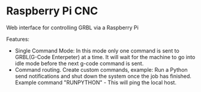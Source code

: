 # Raspberry Pi CNC
Web interface for controlling GRBL via a Raspberry Pi

Features:
- Single Command Mode: In this mode only one command is sent to GRBL(G-Code Enterpeter) at a time. It will wait for the machine to go into idle mode before the next g-code command is sent. 
- Command routing. Create custom commands, example: Run a Python send notifications and shut down the system once the job has finished. Example command "RUNPYTHON" - This will ping the local host.
